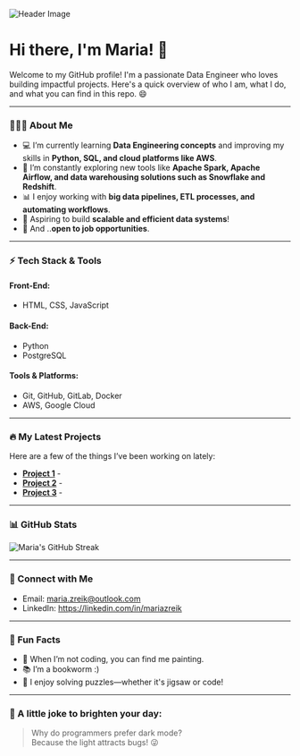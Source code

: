 ![Header Image](https://noodle.digitalfutures.com/studentuploads/IMG_9671_2.jpg)

# Hi there, I'm Maria! 🩷

Welcome to my GitHub profile! I'm a passionate Data Engineer who loves building impactful projects. Here's a quick overview of who I am, what I do, and what you can find in this repo. 😄

---

### 👩🏻‍💻 About Me

- 💻 I’m currently learning **Data Engineering concepts** and improving my skills in **Python, SQL, and cloud platforms like AWS**.  
- 🌱 I’m constantly exploring new tools like **Apache Spark, Apache Airflow, and data warehousing solutions such as Snowflake and Redshift**.  
- 📊 I enjoy working with **big data pipelines, ETL processes, and automating workflows**.  
- 🚀 Aspiring to build **scalable and efficient data systems**!  
- 🤔 And ..**open to job opportunities**.  

---

### ⚡ Tech Stack & Tools

#### Front-End:
- HTML, CSS, JavaScript

#### Back-End:
- Python
- PostgreSQL

#### Tools & Platforms:
- Git, GitHub, GitLab, Docker
- AWS, Google Cloud

---

### 🔥 My Latest Projects
Here are a few of the things I’ve been working on lately:

- [**Project 1**](https://github.com/yourusername/project1) - 
- [**Project 2**](https://github.com/yourusername/project2) - 
- [**Project 3**](https://github.com/yourusername/project3) - 

---

### 📊 GitHub Stats

![Maria's GitHub Streak](https://github-readme-streak-stats.herokuapp.com/?user=mariazreik&theme=dark)

---

### 🤝 Connect with Me

- Email: maria.zreik@outlook.com
- LinkedIn: https://linkedin.com/in/mariazreik

---

### 🌱 Fun Facts

- 🎨 When I’m not coding, you can find me painting.
- 📚 I’m a bookworm :)
- 🧩 I enjoy solving puzzles—whether it's jigsaw or code!  

---

### 🤖 A little joke to brighten your day:

> Why do programmers prefer dark mode?  
> Because the light attracts bugs! 😜
